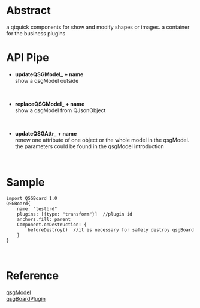 # Abstract
a qtquick components for show and modify shapes or images. a container for the business plugins  

# API Pipe
* **updateQSGModel_ + name**  
show a qsgModel outside  
</br>

* **replaceQSGModel_ + name**  
show a qsgModel from QJsonObject  
</br>

* **updateQSGAttr_ + name**  
renew one attribute of one object or the whole model in the qsgModel. the parameters could be found in the qsgModel introduction  
</br>

# Sample
```
import QSGBoard 1.0
QSGBoard{
    name: "testbrd"
    plugins: [{type: "transform"}]  //plugin id
    anchors.fill: parent
    Component.onDestruction: {
        beforeDestroy()  //it is necessary for safely destroy qsgBoard
    }
}
```  
</br>

# Reference
[qsgModel](qsgModel.md)  
[qsgBoardPlugin](qsgBoardPlugin.md)